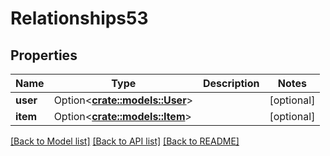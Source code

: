 # Relationships53

## Properties

Name | Type | Description | Notes
------------ | ------------- | ------------- | -------------
**user** | Option<[**crate::models::User**](user.md)> |  | [optional]
**item** | Option<[**crate::models::Item**](item.md)> |  | [optional]

[[Back to Model list]](../README.md#documentation-for-models) [[Back to API list]](../README.md#documentation-for-api-endpoints) [[Back to README]](../README.md)


